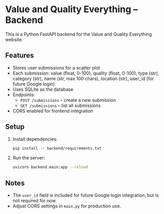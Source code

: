 # Value and Quality Everything – Backend

This is a Python FastAPI backend for the Value and Quality Everything website.

## Features
- Stores user submissions for a scatter plot
- Each submission: value (float, 0-100), quality (float, 0-100), type (str), category (str), name (str, max 100 chars), location (str), user_id (for future Google login)
- Uses SQLite as the database
- Endpoints:
  - `POST /submissions` – create a new submission
  - `GET /submissions` – list all submissions
- CORS enabled for frontend integration

## Setup
1. Install dependencies:
   ```sh
   pip install -r backend/requirements.txt
   ```
2. Run the server:
   ```sh
   uvicorn backend.main:app --reload
   ```

## Notes
- The `user_id` field is included for future Google login integration, but is not required for now.
- Adjust CORS settings in `main.py` for production use.
